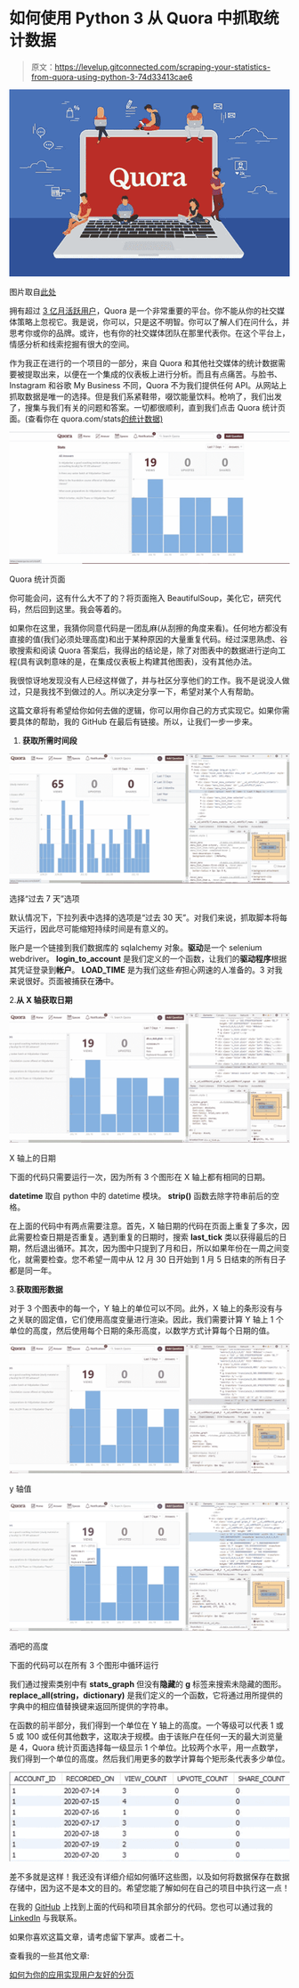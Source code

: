 # 如何使用 Python 3 从 Quora 中抓取统计数据

> 原文：<https://levelup.gitconnected.com/scraping-your-statistics-from-quora-using-python-3-74d33413cae6>

![](img/fbb70f25670e04162eb59302b4a12f67.png)

图片取自[此处](https://blog.swiftype.com/2017/08/03/top-site-search-questions-on-quora/)

拥有超过 [3 亿月活跃用户](https://expandedramblings.com/index.php/quora-statistics/)，Quora 是一个非常重要的平台。你不能从你的社交媒体策略上忽视它。我是说，你可以，只是这不明智。你可以了解人们在问什么，并思考你或你的品牌。或许，也有你的社交媒体团队在那里代表你。在这个平台上，情感分析和线索挖掘有很大的空间。

作为我正在进行的一个项目的一部分，来自 Quora 和其他社交媒体的统计数据需要被提取出来，以便在一个集成的仪表板上进行分析。而且有点痛苦。与脸书、Instagram 和谷歌 My Business 不同，Quora 不为我们提供任何 API。从网站上抓取数据是唯一的选择。但是我们系紧鞋带，啜饮能量饮料。枪响了，我们出发了，搜集与我们有关的问题和答案。一切都很顺利，直到我们点击 Quora 统计页面。(查看你在 quora.com/stats[的统计数据)](http://quora.com/stats)

![](img/ede5ee7474837d5ddae13b35a5d09c6a.png)

Quora 统计页面

你可能会问，这有什么大不了的？将页面拖入 BeautifulSoup，美化它，研究代码，然后回到这里。我会等着的。

如果你在这里，我猜你同意代码是一团乱麻(从刮擦的角度来看)。任何地方都没有直接的值(我们必须处理高度)和出于某种原因的大量重复代码。经过深思熟虑、谷歌搜索和阅读 Quora 答案后，我得出的结论是，除了对图表中的数据进行逆向工程(具有讽刺意味的是，在集成仪表板上构建其他图表)，没有其他办法。

我很惊讶地发现没有人已经这样做了，并与社区分享他们的工作。我不是说没人做过，只是我找不到做过的人。所以决定分享一下，希望对某个人有帮助。

这篇文章将有希望给你如何去做的逻辑，你可以用你自己的方式实现它。如果你需要具体的帮助，我的 GitHub 在最后有链接。所以，让我们一步一步来。

1.  **获取所需时间段**

![](img/5dfb7ed2b4221b07a463201820ced8c0.png)

选择“过去 7 天”选项

默认情况下，下拉列表中选择的选项是“过去 30 天”。对我们来说，抓取脚本将每天运行，因此尽可能缩短持续时间是有意义的。

账户是一个链接到我们数据库的 sqlalchemy 对象。**驱动**是一个 selenium webdriver。 **login_to_account** 是我们定义的一个函数，让我们的**驱动程序**根据其凭证登录到**帐户**。 **LOAD_TIME** 是为我们这些*有*担心网速的人准备的。3 对我来说很好。页面被捕获在**汤**中。

2.**从 X 轴获取日期**

![](img/f29ab6adaccb995ca0aaf80ea1a5ec5b.png)

X 轴上的日期

下面的代码只需要运行一次，因为所有 3 个图形在 X 轴上都有相同的日期。

**datetime** 取自 python 中的 datetime 模块。 **strip()** 函数去除字符串前后的空格。

在上面的代码中有两点需要注意。首先，X 轴日期的代码在页面上重复了多次，因此需要检查日期是否重复。遇到重复的日期时，搜索 **last_tick** 类以获得最后的日期，然后退出循环。其次，因为图中只提到了月和日，所以如果年份在一周之间变化，就需要检查。您不希望一周中从 12 月 30 日开始到 1 月 5 日结束的所有日子都是同一年。

3.**获取图形数据**

对于 3 个图表中的每一个，Y 轴上的单位可以不同。此外，X 轴上的条形没有与之关联的固定值，它们使用高度变量进行渲染。因此，我们需要计算 Y 轴上 1 个单位的高度，然后使用每个日期的条形高度，以数学方式计算每个日期的值。

![](img/15d7ffe18de6d4f8dcae75ed20181564.png)

y 轴值

![](img/cf840c92c97727ebb6e3c201da413472.png)

酒吧的高度

下面的代码可以在所有 3 个图形中循环运行

我们通过搜索类别中有 **stats_graph** 但没有**隐藏**的 **g** 标签来搜索未隐藏的图形。 **replace_all(string，dictionary)** 是我们定义的一个函数，它将通过用所提供的字典中的相应值替换键来返回所提供的字符串。

在函数的前半部分，我们得到一个单位在 Y 轴上的高度。一个等级可以代表 1 或 5 或 100 或任何其他数字，这取决于规模。由于该账户在任何一天的最大浏览量是 4，Quora 统计页面选择每一级显示 1 个单位。比较两个水平，用一点数学，我们得到一个单位的高度。然后我们用更多的数学计算每个矩形条代表多少单位。

![](img/6714cbb4d8ec0c53c4c8e21df5ec7c5f.png)

差不多就是这样！我还没有详细介绍如何循环这些图，以及如何将数据保存在数据存储中，因为这不是本文的目的。希望您能了解如何在自己的项目中执行这一点！

在我的 [GitHub](https://github.com/jas-haria/VOID_0.1) 上找到上面的代码和项目其余部分的代码。您也可以通过我的 [LinkedIn](https://www.linkedin.com/in/jas-haria/) 与我联系。

如果你喜欢这篇文章，请考虑留下掌声。或者二十。

查看我的一些其他文章:

[如何为你的应用实现用户友好的分页](https://link.medium.com/euDXN12Be9)